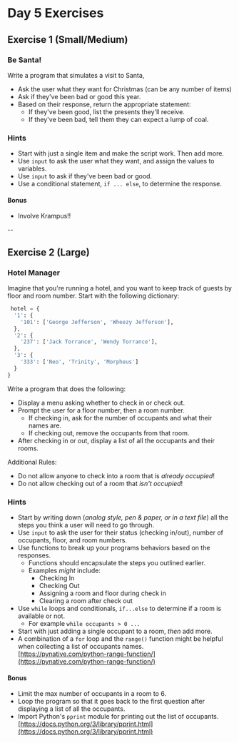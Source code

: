 # Day 5 Exercises

## Exercise 1 (Small/Medium)

### Be Santa!

Write a program that simulates a visit to Santa,

* Ask the user what they want for Christmas (can be any number of items)
* Ask if they've been bad or good this year.
* Based on their response, return the appropriate statement:
  * If they've been good, list the presents they'll receive.
  * If they've been bad, tell them they can expect a lump of coal.

### Hints

* Start with just a single item and make the script work. Then add more.
* Use `input` to ask the user what they want, and assign the values to variables.
* Use `input` to ask if they've been bad or good.
* Use a conditional statement, `if ... else`, to determine the response.

#### Bonus

* Involve Krampus!!

--

## Exercise 2 (Large)

### Hotel Manager

Imagine that you're running a hotel, and you want to keep track of guests by floor and room number.
Start with the following dictionary:

```python
 hotel = {
  '1': {
    '101': ['George Jefferson', 'Wheezy Jefferson'],
  },
  '2': {
    '237': ['Jack Torrance', 'Wendy Torrance'],
  },
  '3': {
    '333': ['Neo', 'Trinity', 'Morpheus']
  }
}
```

Write a program that does the following:

* Display a menu asking whether to check in or check out.
* Prompt the user for a floor number, then a room number.
  * If checking in, ask for the number of occupants and what their names are.
  * If checking out, remove the occupants from that room.
* After checking in or out, display a list of all the occupants and their rooms.

Additional Rules:

* Do not allow anyone to check into a room that is _already occupied_!
* Do not allow checking out of a room that _isn't occupied_!

### Hints

* Start by writing down (_analog style, pen & paper, or in a text file_) all the steps you think a user will need to go through.
* Use `input` to ask the user for their status (checking in/out), number of occupants, floor, and room numbers.
* Use functions to break up your programs behaviors based on the responses.
  * Functions should encapsulate the steps you outlined earlier.
  * Examples _might_ include:
    * Checking In
    * Checking Out
    * Assigning a room and floor during check in
    * Clearing a room after check out
* Use `while` loops and conditionals, `if...else` to determine if a room is available or not.
  * For example `while occupants > 0 ...`
* Start with just adding a single occupant to a room, _then_ add more.
* A combination of a `for` loop and the `range()` function might be helpful when collecting a list of occupants names. [https://pynative.com/python-range-function/](https://pynative.com/python-range-function/)

#### Bonus

* Limit the max number of occupants in a room to 6.
* Loop the program so that it goes back to the first question after displaying a list of all the occupants.
* Import Python's `pprint` module for printing out the list of occupants. [https://docs.python.org/3/library/pprint.html](https://docs.python.org/3/library/pprint.html)